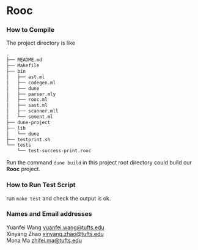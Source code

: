 # Rooc

### How to Compile

The project directory is like
```bash
.
├── README.md
├── Makefile
├── bin
│   ├── ast.ml
│   ├── codegen.ml
│   ├── dune
│   ├── parser.mly
│   ├── rooc.ml
│   ├── sast.ml
│   ├── scanner.mll
│   └── sement.ml
├── dune-project
├── lib
│   └── dune
├── testprint.sh
└── tests
    └── test-success-print.rooc
```

Run the command `dune build` in this project root directory could build our **Rooc** project.

### How to Run Test Script


run `make test` and check the output is ok.


### Names and Email addresses

Yuanfei Wang yuanfei.wang@tufts.edu  
Xinyang Zhao xinyang.zhao@tufts.edu  
Mona Ma zhifei.ma@tufts.edu  